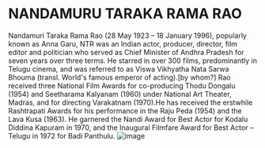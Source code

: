 # NANDAMURU TARAKA RAMA RAO
Nandamuri Taraka Rama Rao (28 May 1923 – 18 January 1996), popularly known as Anna Garu, NTR was an Indian actor, producer, director, film editor and politician who served as Chief Minister of Andhra Pradesh for seven years over three terms. He starred in over 300 films, predominantly in Telugu cinema, and was referred to as Viswa Vikhyatha Nata Sarwa Bhouma (transl. World's famous emperor of acting).[by whom?] Rao received three National Film Awards for co-producing Thodu Dongalu (1954) and Seetharama Kalyanam (1960) under National Art Theater, Madras, and for directing Varakatnam (1970).He has received the erstwhile Rashtrapati Awards for his performance in the Raju Peda (1954) and the Lava Kusa (1963). He garnered the Nandi Award for Best Actor for Kodalu Diddina Kapuram in 1970, and the Inaugural Filmfare Award for Best Actor – Telugu in 1972 for Badi Panthulu.
![image](https://user-images.githubusercontent.com/91901234/145920906-4adef38f-debf-4421-80a6-650ee818efe2.png)

